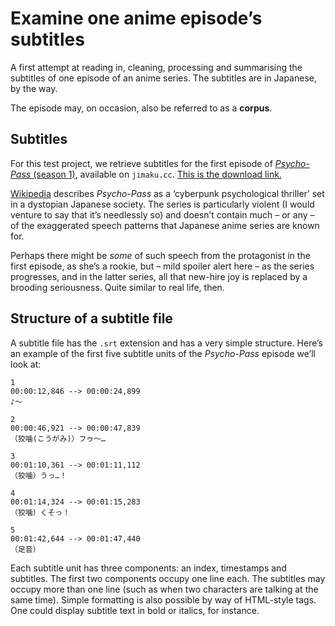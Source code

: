# Examine one anime episode’s subtitles

A first attempt at reading in, cleaning, processing and summarising the subtitles of one episode of an anime series. The subtitles are in Japanese, by the way.

The episode may, on occasion, also be referred to as a **corpus**.

## Subtitles

For this test project, we retrieve subtitles for the first episode of [_Psycho-Pass_ (season 1)](https://en.wikipedia.org/wiki/Psycho-Pass), available on `jimaku.cc`. [This is the download link.](https://jimaku.cc/entry/1407/download/Psycho-Pass.S01E01.WEBRip.Netflix.ja%5Bcc%5D.srt)

[Wikipedia](https://en.wikipedia.org/wiki/Psycho-Pass) describes _Psycho-Pass_ as a ‘cyberpunk psychological thriller’ set in a dystopian Japanese society. The series is particularly violent (I would venture to say that it’s needlessly so) and doesn’t contain much – or any – of the exaggerated speech patterns that Japanese anime series are known for.

Perhaps there might be _some_ of such speech from the protagonist in the first episode, as she’s a rookie, but – mild spoiler alert here – as the series progresses, and in the latter series, all that new-hire joy is replaced by a brooding seriousness. Quite similar to real life, then.

## Structure of a subtitle file

A subtitle file has the `.srt` extension and has a very simple structure. Here’s an example of the first five subtitle units of the _Psycho-Pass_ episode we’ll look at:

```text
1
00:00:12,846 --> 00:00:24,899
♪～

2
00:00:46,921 --> 00:00:47,839
（狡噛(こうがみ)）フゥ～…

3
00:01:10,361 --> 00:01:11,112
（狡噛）うっ…！

4
00:01:14,324 --> 00:01:15,283
（狡噛）くそっ！

5
00:01:42,644 --> 00:01:47,440
（足音）
```

Each subtitle unit has three components: an index, timestamps and subtitles. The first two components occupy one line each. The subtitles may occupy more than one line (such as when two characters are talking at the same time). Simple formatting is also possible by way of HTML-style tags. One could display subtitle text in bold or italics, for instance.
